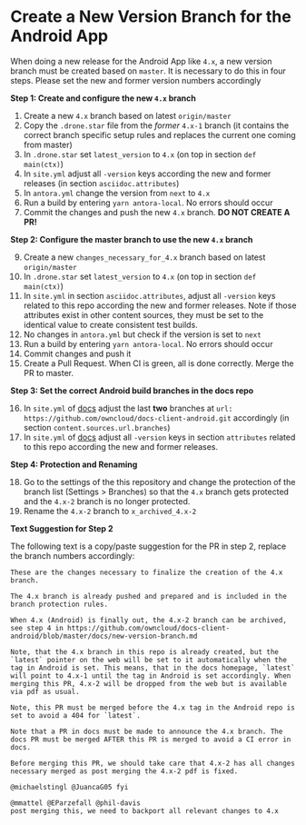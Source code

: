 # Create a New Version Branch for the Android App

When doing a new release for the Android App like `4.x`, a new version branch must be created based on `master`. It is necessary to do this in four steps. Please set the new and former version numbers accordingly

**Step 1: Create and configure the new `4.x` branch**

1.  Create a new `4.x` branch based on latest `origin/master`
2.  Copy the `.drone.star` file from the _former_ `4.x-1` branch
    (it contains the correct branch specific setup rules and replaces the current one coming from master)
3.  In `.drone.star` set `latest_version` to `4.x` (on top in section `def main(ctx)`)
4.  In `site.yml` adjust all `-version` keys according the new and former releases
    (in section `asciidoc.attributes`)
5.  In `antora.yml` change the version from `next` to `4.x`
6.  Run a build by entering `yarn antora-local`. No errors should occur
7.  Commit the changes and push the new `4.x` branch. **DO NOT CREATE A PR!**

**Step 2: Configure the master branch to use the new `4.x` branch**

9.  Create a new `changes_necessary_for_4.x` branch based on latest `origin/master`
10.  In `.drone.star` set `latest_version` to `4.x` (on top in section `def main(ctx)`)
11. In `site.yml` in section `asciidoc.attributes`, adjust all `-version` keys related to this repo according the new and former releases. Note if those attributes exist in other content sources, they must be set to the identical value to create consistent test builds.
12. No changes in `antora.yml` but check if the version is set to `next`
13. Run a build by entering `yarn antora-local`. No errors should occur
14. Commit changes and push it
15. Create a Pull Request. When CI is green, all is done correctly. Merge the PR to master.

**Step 3: Set the correct Android build branches in the docs repo**

16. In `site.yml` of [docs](https://github.com/owncloud/docs/blob/master/site.yml) adjust the last **two** branches at `url: https://github.com/owncloud/docs-client-android.git` accordingly (in section `content.sources.url.branches`)
17. In `site.yml` of [docs](https://github.com/owncloud/docs/blob/master/site.yml) adjust all `-version` keys in section `attributes` related to this repo according the new and former releases.

**Step 4: Protection and Renaming**

18. Go to the settings of the this repository and change the protection of the branch list (Settings > Branches) so that the `4.x` branch gets protected and the `4.x-2` branch is no longer protected.
19. Rename the `4.x-2` branch to `x_archived_4.x-2`

**Text Suggestion for Step 2**

The following text is a copy/paste suggestion for the PR in step 2, replace the branch numbers accordingly:
```
These are the changes necessary to finalize the creation of the 4.x branch.

The 4.x branch is already pushed and prepared and is included in the branch protection rules.

When 4.x (Android) is finally out, the 4.x-2 branch can be archived, see step 4 in https://github.com/owncloud/docs-client-android/blob/master/docs/new-version-branch.md

Note, that the 4.x branch in this repo is already created, but the `latest` pointer on the web will be set to it automatically when the tag in Android is set. This means, that in the docs homepage, `latest` will point to 4.x-1 until the tag in Android is set accordingly. When merging this PR, 4.x-2 will be dropped from the web but is available via pdf as usual.

Note, this PR must be merged before the 4.x tag in the Android repo is set to avoid a 404 for `latest`.

Note that a PR in docs must be made to announce the 4.x branch. The docs PR must be merged AFTER this PR is merged to avoid a CI error in docs.

Before merging this PR, we should take care that 4.x-2 has all changes necessary merged as post merging the 4.x-2 pdf is fixed.

@michaelstingl @JuancaG05 fyi

@mmattel @EParzefall @phil-davis
post merging this, we need to backport all relevant changes to 4.x
```
